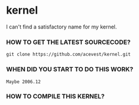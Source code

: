 kernel
======

I can't find a satisfactory name for my kernel.

### HOW TO GET THE LATEST SOURCECODE?
    git clone https://github.com/acevest/kernel.git
### WHEN DID YOU START TO DO THIS WORK?
    Maybe 2006.12
### HOW TO COMPILE THIS KERNEL?
